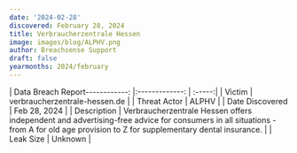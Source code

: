 ```yaml
---
date: '2024-02-28'
discovered: February 28, 2024
title: Verbraucherzentrale Hessen
image: images/blog/ALPHV.png
author: Breachsense Support
draft: false
yearmonths: 2024/february
---
```


| Data Breach Report------------:     |:-------------:    | :-----:|
| Victim      | verbraucherzentrale-hessen.de      | 
| Threat Actor      | ALPHV      | 
| Date Discovered      | Feb 28, 2024      | 
| Description      | Verbraucherzentrale Hessen offers independent and advertising-free advice for consumers in all situations - from A for old age provision to Z for supplementary dental insurance.      | 
| Leak Size      | Unknown      | 

